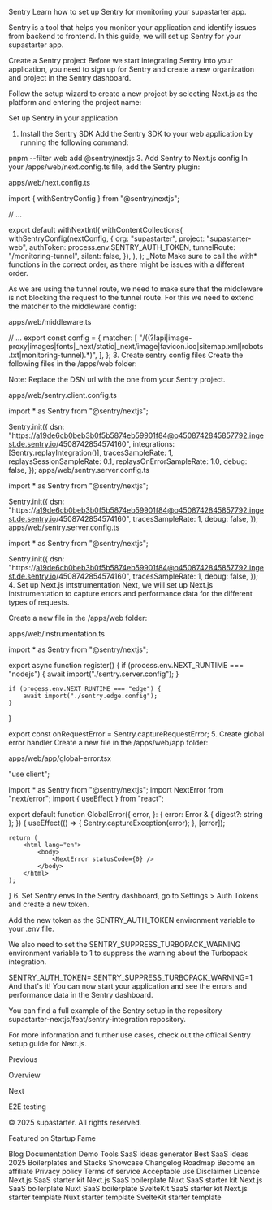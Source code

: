 Sentry
Learn how to set up Sentry for monitoring your supastarter app.

Sentry is a tool that helps you monitor your application and identify issues from backend to frontend. In this guide, we will set up Sentry for your supastarter app.

Create a Sentry project
Before we start integrating Sentry into your application, you need to sign up for Sentry and create a new organization and project in the Sentry dashboard.



Follow the setup wizard to create a new project by selecting Next.js as the platform and entering the project name:





Set up Sentry in your application
1. Install the Sentry SDK
Add the Sentry SDK to your web application by running the following command:


pnpm --filter web add @sentry/nextjs
3. Add Sentry to Next.js config
In your /apps/web/next.config.ts file, add the Sentry plugin:

apps/web/next.config.ts

import { withSentryConfig } from "@sentry/nextjs";
 
// ...
 
export default withNextIntl(
	withContentCollections(
		withSentryConfig(nextConfig, {
			org: "supastarter",
			project: "supastarter-web",
			authToken: process.env.SENTRY_AUTH_TOKEN,
			tunnelRoute: "/monitoring-tunnel",
			silent: false,
		}),
	),
);
_Note Make sure to call the with* functions in the correct order, as there might be issues with a different order.

As we are using the tunnel route, we need to make sure that the middleware is not blocking the request to the tunnel route. For this we need to extend the matcher to the middleware config:

apps/web/middleware.ts

// ...
export const config = {
	matcher: [
		"/((?!api|image-proxy|images|fonts|_next/static|_next/image|favicon.ico|sitemap.xml|robots.txt|monitoring-tunnel).*)",
	],
};
3. Create sentry config files
Create the following files in the /apps/web folder:

Note: Replace the DSN url with the one from your Sentry project.

apps/web/sentry.client.config.ts

import * as Sentry from "@sentry/nextjs";
 
Sentry.init({
	dsn: "https://a19de6cb0beb3b0f5b5874eb59901f84@o4508742845857792.ingest.de.sentry.io/4508742854574160",
	integrations: [Sentry.replayIntegration()],
	tracesSampleRate: 1,
	replaysSessionSampleRate: 0.1,
	replaysOnErrorSampleRate: 1.0,
	debug: false,
});
apps/web/sentry.server.config.ts

import * as Sentry from "@sentry/nextjs";
 
Sentry.init({
	dsn: "https://a19de6cb0beb3b0f5b5874eb59901f84@o4508742845857792.ingest.de.sentry.io/4508742854574160",
	tracesSampleRate: 1,
	debug: false,
});
apps/web/sentry.server.config.ts

import * as Sentry from "@sentry/nextjs";
 
Sentry.init({
	dsn: "https://a19de6cb0beb3b0f5b5874eb59901f84@o4508742845857792.ingest.de.sentry.io/4508742854574160",
	tracesSampleRate: 1,
	debug: false,
});
4. Set up Next.js intstrumentation
Next, we will set up Next.js intstrumentation to capture errors and performance data for the different types of requests.

Create a new file in the /apps/web folder:

apps/web/instrumentation.ts

import * as Sentry from "@sentry/nextjs";
 
export async function register() {
	if (process.env.NEXT_RUNTIME === "nodejs") {
		await import("./sentry.server.config");
	}
 
	if (process.env.NEXT_RUNTIME === "edge") {
		await import("./sentry.edge.config");
	}
}
 
export const onRequestError = Sentry.captureRequestError;
5. Create global error handler
Create a new file in the /apps/web/app folder:

apps/web/app/global-error.tsx

"use client";
 
import * as Sentry from "@sentry/nextjs";
import NextError from "next/error";
import { useEffect } from "react";
 
export default function GlobalError({
	error,
}: {
	error: Error & { digest?: string };
}) {
	useEffect(() => {
		Sentry.captureException(error);
	}, [error]);
 
	return (
		<html lang="en">
			<body>
				<NextError statusCode={0} />
			</body>
		</html>
	);
}
6. Set Sentry envs
In the Sentry dashboard, go to Settings > Auth Tokens and create a new token.

Add the new token as the SENTRY_AUTH_TOKEN environment variable to your .env file.

We also need to set the SENTRY_SUPPRESS_TURBOPACK_WARNING environment variable to 1 to suppress the warning about the Turbopack integration.


SENTRY_AUTH_TOKEN=<your-sentry-auth-token>
SENTRY_SUPPRESS_TURBOPACK_WARNING=1
And that's it! You can now start your application and see the errors and performance data in the Sentry dashboard.

You can find a full example of the Sentry setup in the repository supastarter-nextjs/feat/sentry-integration repository.

For more information and further use cases, check out the offical Sentry setup guide for Next.js.

Previous

Overview

Next

E2E testing

© 2025 supastarter. All rights reserved.

Featured on Startup Fame



Blog
Documentation
Demo
Tools
SaaS ideas generator
Best SaaS ideas 2025
Boilerplates and Stacks
Showcase
Changelog
Roadmap
Become an affiliate
Privacy policy
Terms of service
Acceptable use
Disclaimer
License
Next.js SaaS starter kit
Next.js SaaS boilerplate
Nuxt SaaS starter kit
Next.js SaaS boilerplate
Nuxt SaaS boilerplate
SvelteKit SaaS starter kit
Next.js starter template
Nuxt starter template
SvelteKit starter template

